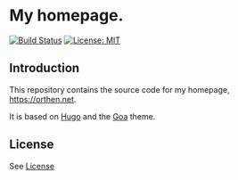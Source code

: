 # My homepage.

[![Build Status](https://travis-ci.com/benjaminor/homepage.svg?branch=master)](https://travis-ci.com/benjaminor/homepage)
[![License: MIT](https://img.shields.io/badge/License-MIT-yellow.svg)](https://opensource.org/licenses/MIT)

## Introduction
This repository contains the source code for my homepage, https://orthen.net.

It is based on [Hugo](https://gohugo.io/) and the [Goa](https://themes.gohugo.io/hugo-goa/) theme.

## License

See [License](LICENSE.md)
